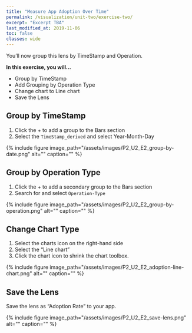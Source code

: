 ```yaml
---
title: "Measure App Adoption Over Time"
permalink: /visualization/unit-two/exercise-two/
excerpt: "Excerpt TBA"
last_modified_at: 2019-11-06
toc: false
classes: wide
---
```

 
You’ll now group this lens by TimeStamp and Operation. 

**In this exercise, you will...**

* Group by TimeStamp
* Add Grouping by Operation Type
* Change chart to Line chart
* Save the Lens



<!-- -------------------- TASK BOUNDARY -------------------- -->


## Group by TimeStamp

1. Click the + to add a group to the Bars section
2. Select the ```TimeStamp_derived``` and select Year-Month-Day

{% include figure image_path="/assets/images/P2_U2_E2_group-by-date.png" alt="" caption="" %}


<!-- -------------------- TASK BOUNDARY -------------------- -->

## Group by Operation Type

1. Click the + to add a secondary group to the Bars section
2. Search for and select ```Operation-Type```

{% include figure image_path="/assets/images/P2_U2_E2_group-by-operation.png" alt="" caption="" %}

## Change Chart Type

1. Select the charts icon on the right-hand side 
2. Select the “Line chart” 
3. Click the chart icon to shrink the chart toolbox.

{% include figure image_path="/assets/images/P2_U2_E2_adoption-line-chart.png" alt="" caption="" %}

## Save the Lens 
 
Save the lens as “Adoption Rate” to your app. 

{% include figure image_path="/assets/images/P2_U2_E2_save-lens.png" alt="" caption="" %}

